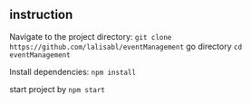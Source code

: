 ## instruction
Navigate to the project directory:
 `git clone https://github.com/lalisabl/eventManagement`
 go directory
`cd eventManagement`

Install dependencies:
`npm install`

start project by
`npm start`